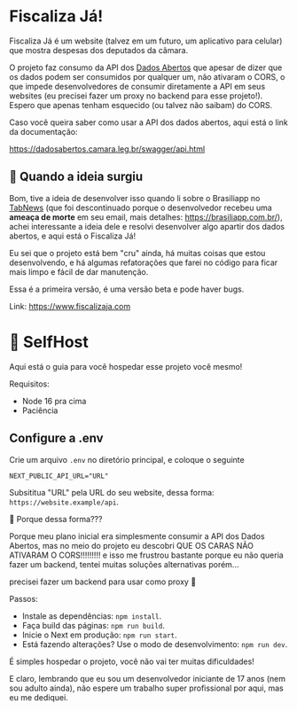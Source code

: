 # Fiscaliza Já!
Fiscaliza Já é um website (talvez em um futuro, um aplicativo para celular) que mostra despesas dos deputados da câmara.

O projeto faz consumo da API dos [Dados Abertos](https://dadosabertos.camara.leg.br/) que apesar de dizer que os dados podem ser consumidos por qualquer um, não ativaram o CORS, o que impede desenvolvedores de consumir diretamente a API em seus websites (eu precisei fazer um proxy no backend para esse projeto!). Espero que apenas tenham esquecido (ou talvez não saibam) do CORS.

Caso você queira saber como usar a API dos dados abertos, aqui está o link da documentação:

https://dadosabertos.camara.leg.br/swagger/api.html

## 👀 Quando a ideia surgiu
Bom, tive a ideia de desenvolver isso quando li sobre o Brasiliapp no [TabNews](https://www.tabnews.com.br/MrRayzor/o-brasiliapp-acabou) (que foi descontinuado porque o desenvolvedor recebeu uma **ameaça de morte** em seu email, mais detalhes: https://brasiliapp.com.br/), achei interessante a ideia dele e resolvi desenvolver algo apartir dos dados abertos, e aqui está o Fiscaliza Já!

Eu sei que o projeto está bem "cru" ainda, há muitas coisas que estou desenvolvendo, e há algumas refatorações que farei no código para ficar mais limpo e fácil de dar manutenção.

Essa é a primeira versão, é uma versão beta e pode haver bugs.

Link: https://www.fiscalizaja.com

# 🚀 SelfHost
Aqui está o guia para você hospedar esse projeto você mesmo!

Requisitos:

- Node 16 pra cima
- Paciência

## Configure a .env

Crie um arquivo `.env` no diretório principal, e coloque o seguinte

```
NEXT_PUBLIC_API_URL="URL"
```

Subsititua "URL" pela URL do seu website, dessa forma:
`https://website.example/api`.

🤔 Porque dessa forma???

Porque meu plano inicial era simplesmente consumir a API dos Dados Abertos, mas no meio do projeto eu descobri QUE OS CARAS NÃO ATIVARAM O CORS!!!!!!!!! e isso me frustrou bastante porque eu não queria fazer um backend, tentei muitas soluções alternativas porém...

precisei fazer um backend para usar como proxy 🤡

Passos:
- Instale as dependências: `npm install`.
- Faça build das páginas: `npm run build`.
- Inicie o Next em produção: `npm run start`.
- Está fazendo alterações? Use o modo de desenvolvimento: `npm run dev`.

É simples hospedar o projeto, você não vai ter muitas dificuldades!

E claro, lembrando que eu sou um desenvolvedor iniciante de 17 anos (nem sou adulto ainda), não espere um trabalho super profissional por aqui, mas eu me dediquei.